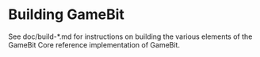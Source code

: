 Building GameBit
================

See doc/build-*.md for instructions on building the various
elements of the GameBit Core reference implementation of GameBit.
